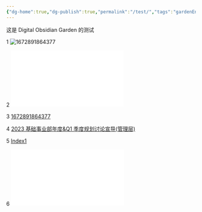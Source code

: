 ```yaml
---
{"dg-home":true,"dg-publish":true,"permalink":"/test/","tags":"gardenEntry","dgPassFrontmatter":true}
---
```


这是 Digital Obsidian Garden 的测试

1
![1672891864377](50%20-%20文章收藏/Simpread/assets/1672891864377.png)

2
![2023 基础事业部年度&Q1 季度规划讨论宣导(管理层)](80%20-%20公司/005%20-%20规划/2023%20基础事业部年度&Q1%20季度规划讨论宣导(管理层).md)

3
[1672891864377](50%20-%20文章收藏/Simpread/assets/1672891864377.png)

4
[2023 基础事业部年度&Q1 季度规划讨论宣导(管理层)](80%20-%20公司/005%20-%20规划/2023%20基础事业部年度&Q1%20季度规划讨论宣导(管理层).md)

5
[Index1](test3.md)

6
![Index1](test3.md)

